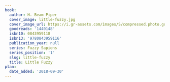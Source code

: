 ```yaml
---
book:
  author: H. Beam Piper
  cover_image: little-fuzzy.jpg
  cover_image_url: https://i.gr-assets.com/images/S/compressed.photo.goodreads.com/books/1348972417l/1440148.jpg
  goodreads: '1440148'
  isbn10: 0843959118
  isbn13: '9780843959116'
  publication_year: null
  series: Fuzzy Sapiens
  series_position: '1'
  slug: little-fuzzy
  title: Little Fuzzy
plan:
  date_added: '2018-09-30'
---
```

